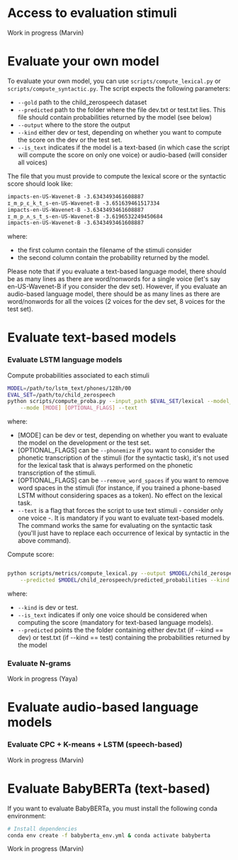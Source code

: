 # Access to evaluation stimuli

Work in progress (Marvin)

# Evaluate your own model

To evaluate your own model, you can use `scripts/compute_lexical.py` or `scripts/compute_syntactic.py`. 
The script expects the following parameters:
- `--gold` path to the child_zerospeech dataset
- `--predicted` path to the folder where the file dev.txt or test.txt lies. This file should contain probabilities returned by the model (see below) 
- `--output` where to the store the output
- `--kind` either dev or test, depending on whether you want to compute the score on the dev or the test set.
- `--is_text` indicates if the model is a text-based (in which case the script will compute the score on only one voice) or audio-based (will consider all voices)

The file that you must provide to compute the lexical score or the syntactic score should look like:

```txt
impacts-en-US-Wavenet-B -3.6343493461608887
ɪ_m_p_ɛ_k_t_s-en-US-Wavenet-B -3.651639461517334
impacts-en-US-Wavenet-B -3.6343493461608887
ɪ_m_p_ʌ_s_t_s-en-US-Wavenet-B -3.6196532249450684
impacts-en-US-Wavenet-B -3.6343493461608887
```

where:
- the first column contain the filename of the stimuli consider
- the second column contain the probability returned by the model.

Please note that if you evaluate a text-based language model, there should be as many lines as there are word/nonwords for a single voice (let's say en-US-Wavenet-B if you consider the dev set).
However, if you evaluate an audio-based language model, there should be as many lines as there are word/nonwords for all the voices (2 voices for the dev set, 8 voices for the test set).
 

# Evaluate text-based models

### Evaluate LSTM language models

Compute probabilities associated to each stimuli

```bash
MODEL=/path/to/lstm_text/phones/128h/00
EVAL_SET=/path/to/child_zerospeech
python scripts/compute_proba.py --input_path $EVAL_SET/lexical --model_path $MODEL/checkpoint_best.pt \
    --mode [MODE] [OPTIONAL_FLAGS] --text 
```

where: 
- [MODE] can be dev or test, depending on whether you want to evaluate the model on the development or the test set.
- [OPTIONAL_FLAGS] can be `--phonemize` if you want to consider the phonetic transcription of the stimuli (for the syntactic task), it's not used for the lexical task that is always performed on the phonetic transcription of the stimuli.
- [OPTIONAL_FLAGS] can be `--remove_word_spaces` if you want to remove word spaces in the stimuli (for instance, if you trained a phone-based LSTM without considering spaces as a token). No effect on the lexical task. 
- `--text` is a flag that forces the script to use text stimuli - consider only one voice -. It is mandatory if you want to evaluate text-based models.
The command works the same for evaluating on the syntactic task (you'll just have to replace each occurrence of lexical by syntactic in the above command).

Compute score:

```bash

python scripts/metrics/compute_lexical.py --output $MODEL/child_zerospeech/lexical --gold $EVAL_SET \
    --predicted $MODEL/child_zerospeech/predicted_probabilities --kind <MODE> --is_text
```

where:
- `--kind` is dev or test.
- `--is_text` indicates if only one voice should be considered when computing the score (mandatory for text-based language models).
- `--predicted` points the the folder containing either dev.txt (if --kind == dev) or test.txt (if --kind == test) containing the probabilities returned by the model

### Evaluate N-grams

Work in progress (Yaya)

# Evaluate audio-based language models

### Evaluate CPC + K-means + LSTM (speech-based)

Work in progress (Marvin)

# Evaluate BabyBERTa (text-based)

If you want to evaluate BabyBERTa, you must install the following conda environment:

```bash
# Install dependencies
conda env create -f babyberta_env.yml & conda activate babyberta
```

Work in progress (Marvin)


